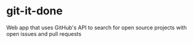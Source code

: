 # git-it-done
Web app that uses GitHub's API to search for open source projects with open issues and pull requests
